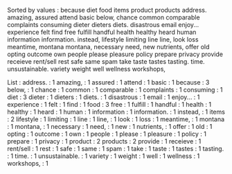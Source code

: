 Sorted by values :
because diet food items product products address. amazing, assured attend basic below, chance common comparable complaints consuming dieter dieters diets. disastrous email enjoy... experience felt find free fulfill handful health healthy heard human information information. instead, lifestyle limiting line line, look loss meantime, montana montana, necessary need, new nutrients, offer old opting outcome own people please pleasure policy prepare privacy provide receieve rent/sell rest safe same spam take taste tastes tasting. time. unsustainable. variety weight well wellness workshops, 

List :
address. : 1
amazing, : 1
assured : 1
attend : 1
basic : 1
because : 3
below, : 1
chance : 1
common : 1
comparable : 1
complaints : 1
consuming : 1
diet : 3
dieter : 1
dieters : 1
diets. : 1
disastrous : 1
email : 1
enjoy... : 1
experience : 1
felt : 1
find : 1
food : 3
free : 1
fulfill : 1
handful : 1
health : 1
healthy : 1
heard : 1
human : 1
information : 1
information. : 1
instead, : 1
items : 2
lifestyle : 1
limiting : 1
line : 1
line, : 1
look : 1
loss : 1
meantime, : 1
montana : 1
montana, : 1
necessary : 1
need, : 1
new : 1
nutrients, : 1
offer : 1
old : 1
opting : 1
outcome : 1
own : 1
people : 1
please : 1
pleasure : 1
policy : 1
prepare : 1
privacy : 1
product : 2
products : 2
provide : 1
receieve : 1
rent/sell : 1
rest : 1
safe : 1
same : 1
spam : 1
take : 1
taste : 1
tastes : 1
tasting. : 1
time. : 1
unsustainable. : 1
variety : 1
weight : 1
well : 1
wellness : 1
workshops, : 1
